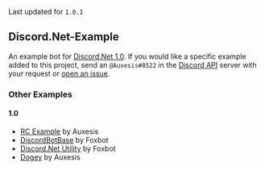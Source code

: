 Last updated for `1.0.1`

## Discord.Net-Example
An example bot for [Discord.Net 1.0](https://github.com/RogueException/Discord.Net/tree/dev). If you would like a specific example added to this project, send an `@Auxesis#8522` in the [Discord API](https://discordapp.com/invite/discord-api) server with your request or [open an issue](https://github.com/Auxes/Discord.Net-Example/issues/new).

### Other Examples  
#### 1.0
- [RC Example](https://github.com/Aux/Discord.Net-Example/tree/1.0-rc) by Auxesis
- [DiscordBotBase](https://github.com/foxbot/DiscordBotBase/) by Foxbot
- [Discord.Net Utility](https://github.com/foxbot/Discord.Net.UtilityBot) by Foxbot
- [Dogey](https://github.com/Aux/Dogey) by Auxesis

